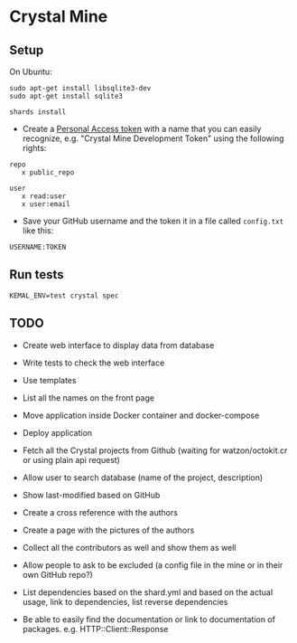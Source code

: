 # Crystal Mine

## Setup

On Ubuntu:
```
sudo apt-get install libsqlite3-dev
sudo apt-get install sqlite3
```

```
shards install
```


* Create a [Personal Access token](https://github.com/settings/tokens) with a name that you can easily recognize, e.g. "Crystal Mine Development Token" using the following rights:

```
repo
   x public_repo

user
   x read:user
   x user:email
```
* Save your GitHub username and the token it in a file called `config.txt` like this:

```
USERNAME:TOKEN
```

## Run tests

```
KEMAL_ENV=test crystal spec
```

## TODO

* Create web interface to display data from database
* Write tests to check the web interface
* Use templates
* List all the names on the front page


* Move application inside Docker container and docker-compose
* Deploy application

* Fetch all the Crystal projects from Github (waiting for watzon/octokit.cr or using plain api request)


* Allow user to search database (name of the project, description)
* Show last-modified based on GitHub
* Create a cross reference with the authors
* Create a page with the pictures of the authors
* Collect all the contributors as well and show them as well
* Allow people to ask to be excluded (a config file in the mine or in their own GitHub repo?)
* List dependencies based on the shard.yml and based on the actual usage, link to dependencies, list reverse dependencies

* Be able to easily find the documentation or link to documentation of packages. e.g. HTTP::Client::Response

